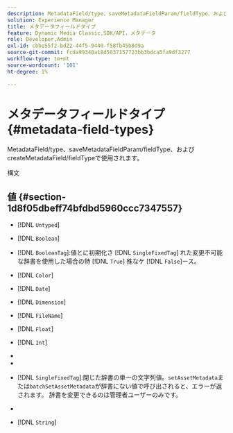 ```yaml
---
description: MetadataField/type、saveMetadataFieldParam/fieldType、およびcreateMetadataField/fieldTypeで使用されます。
solution: Experience Manager
title: メタデータフィールドタイプ
feature: Dynamic Media Classic,SDK/API，メタデータ
role: Developer,Admin
exl-id: cbbe55f2-bd22-44f5-9440-f58fb45b8d9a
source-git-commit: fcda99340a18d5037157723bb3bdca5fa9df3277
workflow-type: tm+mt
source-wordcount: '101'
ht-degree: 1%

---
```


# メタデータフィールドタイプ{#metadata-field-types}

MetadataField/type、saveMetadataFieldParam/fieldType、およびcreateMetadataField/fieldTypeで使用されます。

構文

## 値 {#section-1d8f05dbeff74bfdbd5960ccc7347557}

* [!DNL `Untyped`]
* [!DNL `Boolean`]
* [!DNL `BooleanTag`]:値とに初期化さ [!DNL `SingleFixedTag`] れた変更不可能な辞書を使用した場合の特 [!DNL `True`] 殊なケ [!DNL `False`]ース。

* [!DNL `Color`]
* [!DNL `Date`]
* [!DNL `Dimension`]
* [!DNL `FileName`]
* [!DNL `Float`]
* [!DNL `Int`]
* [!DNL `MultiFixedTag`]:閉じた辞書の文字列値が0個以上です。辞書を変更できるのは管理者ユーザーのみです。
* [!DNL `MultiTag`]:0個以上の文字列値。
* [!DNL `SingleFixedTag`]:閉じた辞書の単一の文字列値。`setAssetMetadata`または`batchSetAssetMetadata`が辞書にない値で呼び出されると、エラーが返されます。 辞書を変更できるのは管理者ユーザーのみです。

* [!DNL `SingleTag`]:任意の単一文字列値。
* [!DNL `String`]
